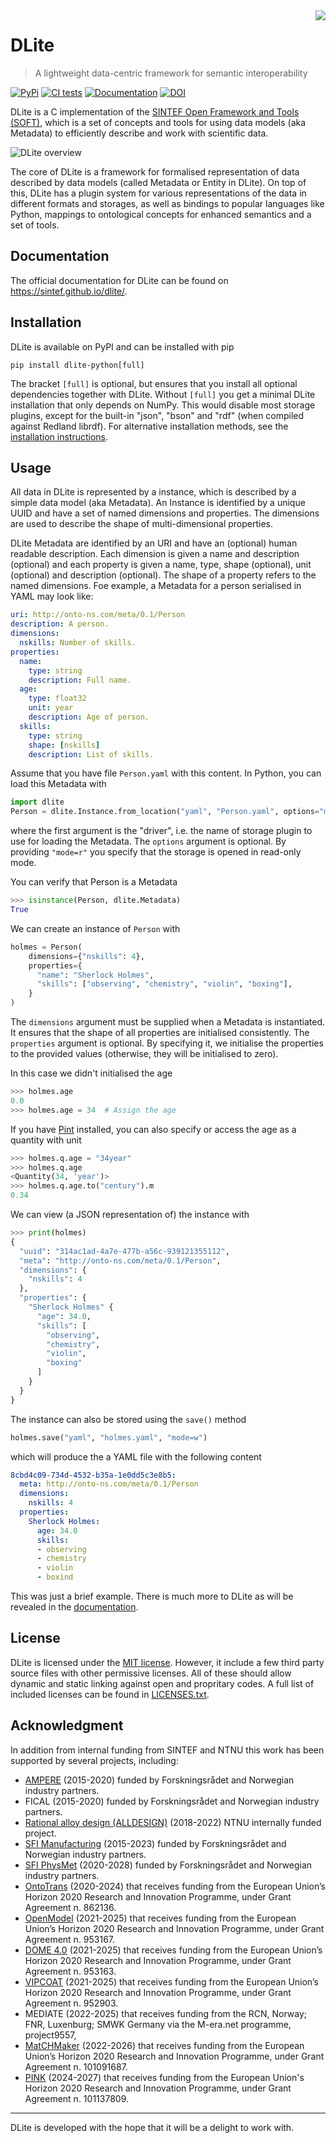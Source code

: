 <img src="https://raw.githubusercontent.com/SINTEF/dlite/master/doc/_static/logo.svg" align="right" />


DLite
=====
> A lightweight data-centric framework for semantic interoperability

[![PyPi](https://img.shields.io/pypi/v/dlite-python.svg)](https://pypi.org/project/DLite-Python/)
[![CI tests](https://github.com/sintef/dlite/workflows/CI%20tests/badge.svg)](https://github.com/SINTEF/dlite/actions)
[![Documentation](https://img.shields.io/badge/documentation-informational?logo=githubpages)](https://sintef.github.io/dlite/index.html)
[![DOI](https://zenodo.org/badge/207571283.svg)](https://zenodo.org/badge/latestdoi/207571283)



DLite is a C implementation of the [SINTEF Open Framework and Tools
(SOFT)][SOFT], which is a set of concepts and tools for using data
models (aka Metadata) to efficiently describe and work with scientific
data.

![DLite overview](https://raw.githubusercontent.com/SINTEF/dlite/master/doc/_static/overview.svg)

The core of DLite is a framework for formalised representation of data
described by data models (called Metadata or Entity in DLite).
On top of this, DLite has a plugin system for various representations of
the data in different formats and storages, as well as bindings to popular
languages like Python, mappings to ontological concepts for enhanced
semantics and a set of tools.


Documentation
-------------
The official documentation for DLite can be found on https://sintef.github.io/dlite/.


Installation
------------
DLite is available on PyPI and can be installed with pip

```shell
pip install dlite-python[full]
```

The bracket `[full]` is optional, but ensures that you install all optional
dependencies together with DLite.
Without `[full]` you get a minimal DLite installation that only depends on
NumPy.
This would disable most storage plugins, except for the built-in
"json", "bson" and "rdf" (when compiled against Redland librdf).
For alternative installation methods, see the [installation instructions].


Usage
-----
All data in DLite is represented by a instance, which is described by
a simple data model (aka Metadata).  An Instance is identified by a
unique UUID and have a set of named dimensions and properties.  The
dimensions are used to describe the shape of multi-dimensional
properties.

DLite Metadata are identified by an URI and have an (optional) human
readable description.  Each dimension is given a name and description
(optional) and each property is given a name, type, shape (optional),
unit (optional) and description (optional).  The shape of a property
refers to the named dimensions.  Foe example, a Metadata for a person
serialised in YAML may look like:

```yaml
uri: http://onto-ns.com/meta/0.1/Person
description: A person.
dimensions:
  nskills: Number of skills.
properties:
  name:
    type: string
    description: Full name.
  age:
    type: float32
    unit: year
    description: Age of person.
  skills:
    type: string
    shape: [nskills]
    description: List of skills.
```

Assume that you have file `Person.yaml` with this content.
In Python, you can load this Metadata with

```python
import dlite
Person = dlite.Instance.from_location("yaml", "Person.yaml", options="mode=r")
```

where the first argument is the "driver", i.e. the name of storage
plugin to use for loading the Metadata.  The `options` argument is
optional.  By providing `"mode=r"` you specify that the storage is
opened in read-only mode.

You can verify that Person is a Metadata

```python
>>> isinstance(Person, dlite.Metadata)
True
```

We can create an instance of `Person` with

```python
holmes = Person(
    dimensions={"nskills": 4},
    properties={
      "name": "Sherlock Holmes",
      "skills": ["observing", "chemistry", "violin", "boxing"],
    }
)
```

The `dimensions` argument must be supplied when a Metadata is
instantiated.  It ensures that the shape of all properties are
initialised consistently.  The `properties` argument is optional.
By specifying it, we initialise the properties to the provided values
(otherwise, they will be initialised to zero).

In this case we didn't initialised the age
```python
>>> holmes.age
0.0
>>> holmes.age = 34  # Assign the age
```

If you have [Pint] installed, you can also specify or access the age
as a quantity with unit
```python
>>> holmes.q.age = "34year"
>>> holmes.q.age
<Quantity(34, 'year')>
>>> holmes.q.age.to("century").m
0.34
```

We can view (a JSON representation of) the instance with

```python
>>> print(holmes)
{
  "uuid": "314ac1ad-4a7e-477b-a56c-939121355112",
  "meta": "http://onto-ns.com/meta/0.1/Person",
  "dimensions": {
    "nskills": 4
  },
  "properties": {
    "Sherlock Holmes" {
      "age": 34.0,
      "skills": [
        "observing",
        "chemistry",
        "violin",
        "boxing"
      ]
    }
  }
}
```

The instance can also be stored using the `save()` method

```python
holmes.save("yaml", "holmes.yaml", "mode=w")
```

which will produce the a YAML file with the following content

```yaml
8cbd4c09-734d-4532-b35a-1e0dd5c3e8b5:
  meta: http://onto-ns.com/meta/0.1/Person
  dimensions:
    nskills: 4
  properties:
    Sherlock Holmes:
      age: 34.0
      skills:
      - observing
      - chemistry
      - violin
      - boxind
```

This was just a brief example.
There is much more to DLite as will be revealed in the [documentation].


License
-------
DLite is licensed under the [MIT license](LICENSE).  However, it
include a few third party source files with other permissive licenses.
All of these should allow dynamic and static linking against open and
propritary codes.  A full list of included licenses can be found in
[LICENSES.txt](src/utils/LICENSES.txt).


Acknowledgment
--------------
In addition from internal funding from SINTEF and NTNU this work has
been supported by several projects, including:

  - [AMPERE](https://www.sintef.no/en/projects/2015/ampere-aluminium-alloys-with-mechanical-properties-and-electrical-conductivity-at-elevated-temperatures/) (2015-2020) funded by Forskningsrådet and Norwegian industry partners.
  - FICAL (2015-2020) funded by Forskningsrådet and Norwegian industry partners.
  - [Rational alloy design (ALLDESIGN)](https://www.ntnu.edu/digital-transformation/alldesign) (2018-2022) NTNU internally funded project.
  - [SFI Manufacturing](https://www.sfimanufacturing.no/) (2015-2023) funded by Forskningsrådet and Norwegian industry partners.
  - [SFI PhysMet](https://www.ntnu.edu/physmet) (2020-2028) funded by Forskningsrådet and Norwegian industry partners.
  - [OntoTrans](https://cordis.europa.eu/project/id/862136) (2020-2024) that receives funding from the European Union’s Horizon 2020 Research and Innovation Programme, under Grant Agreement n. 862136.
  - [OpenModel](https://www.open-model.eu/) (2021-2025) that receives funding from the European Union’s Horizon 2020 Research and Innovation Programme, under Grant Agreement n. 953167.
  - [DOME 4.0](https://dome40.eu/) (2021-2025) that receives funding from the European Union’s Horizon 2020 Research and Innovation Programme, under Grant Agreement n. 953163.
  - [VIPCOAT](https://www.vipcoat.eu/) (2021-2025) that receives funding from the European Union’s Horizon 2020 Research and Innovation Programme, under Grant Agreement n. 952903.
  - MEDIATE (2022-2025) that receives funding from the RCN, Norway; FNR, Luxenburg; SMWK Germany via the M-era.net programme, project9557,
  - [MatCHMaker](https://he-matchmaker.eu/) (2022-2026) that receives funding from the European Union’s Horizon 2020 Research and Innovation Programme, under Grant Agreement n. 101091687.
  - [PINK](https://pink-project.eu/) (2024-2027) that receives funding from the European Union's Horizon 2020 Research and Innovation Programme, under Grant Agreement n. 101137809.

---

DLite is developed with the hope that it will be a delight to work with.

[installation instructions]: https://sintef.github.io/dlite/getting_started/installation.html
[documentation]: https://sintef.github.io/dlite/index.html
[SOFT]: https://www.sintef.no/en/publications/publication/1553408/
[UUID]: https://en.wikipedia.org/wiki/Universally_unique_identifier
[Pint]: https://pint.readthedocs.io/

